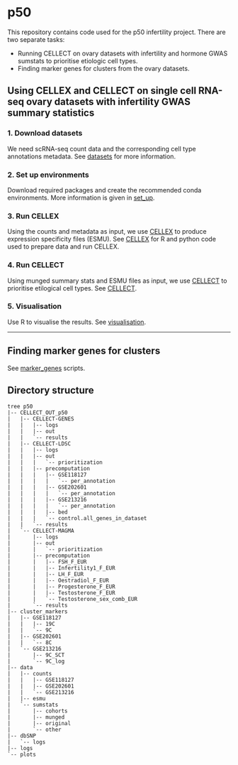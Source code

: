 # p50
This repository contains code used for the p50 infertility project. There are two separate tasks:
- Running CELLECT on ovary datasets with infertility and hormone GWAS sumstats to prioritise etiologic cell types.
- Finding marker genes for clusters from the ovary datasets.

## Using CELLEX and CELLECT on single cell RNA-seq ovary datasets with infertility GWAS summary statistics
### 1. Download datasets
We need scRNA-seq count data and the corresponding cell type annotations metadata. See [datasets](https://github.com/melparker101/p50/tree/main/datasets) for more information.
### 2. Set up environments
Download required packages and create the recommended conda environments. More information is given in [set_up](https://github.com/melparker101/p50/tree/main/set_up).
### 3. Run CELLEX
Using the counts and metadata as input, we use [CELLEX](https://github.com/perslab/CELLEX) to produce expression specificity files (ESMU). See [CELLEX](https://github.com/melparker101/p50/tree/main/CELLEX) for R and python code used to prepare data and run CELLEX.
### 4. Run CELLECT
Using munged summary stats and ESMU files as input, we use [CELLECT](https://github.com/perslab/CELLECT/wiki/CELLECT-LDSC-Tutorial) to prioritise etilogical cell types. See [CELLECT](https://github.com/melparker101/p50/tree/main/CELLECT).
### 5. Visualisation
Use R to visualise the results. See [visualisation](https://github.com/melparker101/p50/tree/main/visualisation).

---

## Finding marker genes for clusters
See [marker_genes](https://github.com/melparker101/p50/tree/main/marker_genes) scripts.

## Directory structure
```
tree p50
|-- CELLECT_OUT_p50
|   |-- CELLECT-GENES
|   |   |-- logs
|   |   |-- out
|   |   `-- results
|   |-- CELLECT-LDSC
|   |   |-- logs
|   |   |-- out
|   |   |   `-- prioritization
|   |   |-- precomputation
|   |   |   |-- GSE118127
|   |   |   |   `-- per_annotation
|   |   |   |-- GSE202601
|   |   |   |   `-- per_annotation
|   |   |   |-- GSE213216
|   |   |   |   `-- per_annotation
|   |   |   |-- bed
|   |   |   `-- control.all_genes_in_dataset
|   |   `-- results
|   `-- CELLECT-MAGMA
|       |-- logs
|       |-- out
|       |   `-- prioritization
|       |-- precomputation
|       |   |-- FSH_F_EUR
|       |   |-- Infertility1_F_EUR
|       |   |-- LH_F_EUR
|       |   |-- Oestradiol_F_EUR
|       |   |-- Progesterone_F_EUR
|       |   |-- Testosterone_F_EUR
|       |   `-- Testosterone_sex_comb_EUR
|       `-- results
|-- cluster_markers
|   |-- GSE118127
|   |   |-- 19C
|   |   `-- 9C
|   |-- GSE202601
|   |   `-- 8C
|   `-- GSE213216
|       |-- 9C_SCT
|       `-- 9C_log
|-- data
|   |-- counts
|   |   |-- GSE118127
|   |   |-- GSE202601
|   |   `-- GSE213216
|   |-- esmu
|   `-- sumstats
|       |-- cohorts
|       |-- munged
|       |-- original
|       `-- other
|-- dbSNP
|   `-- logs
|-- logs
`-- plots
```

